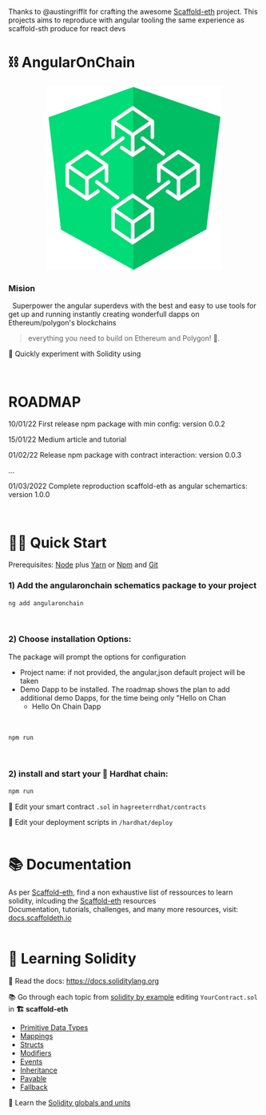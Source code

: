 Thanks to  @austingriffit for crafting the awesome [Scaffold-eth](https://github.com/scaffold-eth/scaffold-eth) project. This projects aims to reproduce with angular tooling the same experience as scaffold-sth produce for react devs


# ⛓️  AngularOnChain

<p align="center">
  <img src="docs/images/angular_on_chain.png"  alt="[Angular On Chain" width="350" title="[Angular On Chaint">
</p>



### Mision
&nbsp; 
Superpower the angular superdevs with the best and easy to use tools for get up and running instantly creating wonderfull dapps on Ethereum/polygon's blockchains

> everything you need to build on Ethereum and Polygon! 🚀.

🧪 Quickly experiment with Solidity using 

&nbsp; 
# ROADMAP

10/01/22 First release npm package with min config: version 0.0.2  
  
15/01/22 Medium article and tutorial 

01/02/22 Release npm package with contract interaction: version 0.0.3

...

01/03/2022 Complete reproduction scaffold-eth as angular schemartics: version 1.0.0  

 &nbsp; 


# 🏄‍♂️ Quick Start

Prerequisites: [Node](https://nodejs.org/en/download/) plus [Yarn](https://classic.yarnpkg.com/en/docs/install/) or [Npm](https://docs.npmjs.com/downloading-and-installing-node-js-and-npm) and [Git](https://git-scm.com/downloads)

### 1) Add the angularonchain schematics package to your project  

```bash
ng add angularonchain
```
  &nbsp;  
### 2) Choose installation Options:
The package will prompt the options for configuration  
- Project name: if not provided, the angular,json default project will be taken
- Demo Dapp to be installed. The roadmap shows the plan to add additional demo Dapps, for the time being only "Hello on Chan
  - Hello On Chain Dapp

 &nbsp;  



```bash
npm run 
```
   &nbsp;  
### 2) install and start your 👷‍ Hardhat chain:

```bash
npm run 
```


🔏 Edit your smart contract `.sol` in `hagreeterrdhat/contracts`


💼 Edit your deployment scripts in `/hardhat/deploy`  
 &nbsp;  


# 📚 Documentation

As per [Scaffold-eth](https://github.com/scaffold-eth/scaffold-eth), find a non exhaustive list of ressources to learn solidity, inlcuding the [Scaffold-eth](https://github.com/scaffold-eth/scaffold-eth) resources  
Documentation, tutorials, challenges, and many more resources, visit: [docs.scaffoldeth.io](https://docs.scaffoldeth.io)  
 &nbsp; 

# 🔭 Learning Solidity

📕 Read the docs: https://docs.soliditylang.org

📚 Go through each topic from [solidity by example](https://solidity-by-example.org) editing `YourContract.sol` in **🏗 scaffold-eth**

- [Primitive Data Types](https://solidity-by-example.org/primitives/)
- [Mappings](https://solidity-by-example.org/mapping/)
- [Structs](https://solidity-by-example.org/structs/)
- [Modifiers](https://solidity-by-example.org/function-modifier/)
- [Events](https://solidity-by-example.org/events/)
- [Inheritance](https://solidity-by-example.org/inheritance/)
- [Payable](https://solidity-by-example.org/payable/)
- [Fallback](https://solidity-by-example.org/fallback/)

📧 Learn the [Solidity globals and units](https://solidity.readthedocs.io/en/v0.6.6/units-and-global-variables.html)
